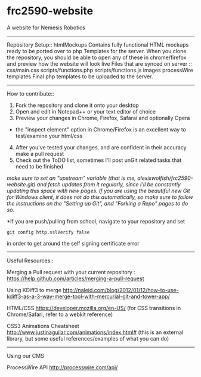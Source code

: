 frc2590-website
===============

A website for Nemesis Robotics

***
Repository Setup::
	htmlMockups
		Contains fully functional HTML mockups ready to be ported over to php Templates
		for the server. When you clone the repository, you should be able to open any
		of these in chrome/firefox and preview how the website will look live
			Files that are synced on server ::
				css/main.css
				scripts/functions.php
				scripts/functions.js
				images
	processWire templates
		Final php templates to be uploaded to the server. 
	
***
How to contribute::

1. Fork the repository and clone it onto your desktop
2. Open and edit in Notepad++ or your text editor of choice
3. Preview your changes in Chrome, Firefox, Safarai and optionally Opera
  * the "inspect element" option in Chrome/Firefox is an excellent way to test/examine your html/css
4. After you've tested your changes, and are confident in their accuracy make a pull request
5. Check out the ToDO list, sometimes I'll post unGit related tasks that need to be finished

*make sure to set an "upstream" variable (that is me, alexiswolfish/frc2590-website.git) and fetch updates
from it regularly, since I'll be constantly updating this space with new pages. If you are using the beautiful
new Git for Windows client, it does not do this automatically, so make sure to follow the instructions on the
"Setting up Git", and "Forking a Repo" pages to do so.*


*If you are push/pulling from school, navigate to your repository and set

    git config http.sslVerify false

in order to get around the self signing certificate error

***
Useful Resources::

Merging a Pull request with your current repository
: https://help.github.com/articles/merging-a-pull-request

Using KDiff3 to merge
http://naleid.com/blog/2012/01/12/how-to-use-kdiff3-as-a-3-way-merge-tool-with-mercurial-git-and-tower-app/

HTML/CSS
https://developer.mozilla.org/en-US/
(for CSS transitions in Chrome/Safari, refer to a webkit reference)

CSS3 Animations Cheatsheet
http://www.justinaguilar.com/animations/index.html#
(this is an external library, but some useful references/examples of what you can do)

***
Using our CMS

ProcessWire API
http://processwire.com/api/
